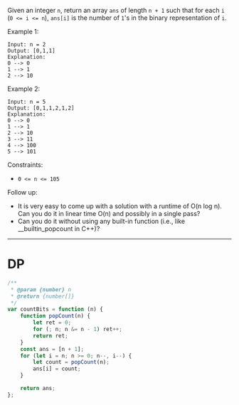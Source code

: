 Given an integer `n`, return an array `ans` of length `n + 1` such that for each `i` (`0 <= i <= n`), `ans[i]` is the number of `1`'s in the binary representation of `i`.

Example 1:

```
Input: n = 2
Output: [0,1,1]
Explanation:
0 --> 0
1 --> 1
2 --> 10
```

Example 2:

```
Input: n = 5
Output: [0,1,1,2,1,2]
Explanation:
0 --> 0
1 --> 1
2 --> 10
3 --> 11
4 --> 100
5 --> 101
```

Constraints:

-   `0 <= n <= 105`

Follow up:

-   It is very easy to come up with a solution with a runtime of O(n log n). Can you do it in linear time O(n) and possibly in a single pass?
-   Can you do it without using any built-in function (i.e., like \_\_builtin_popcount in C++)?

---

# DP

```js
/**
 * @param {number} n
 * @return {number[]}
 */
var countBits = function (n) {
    function popCount(n) {
        let ret = 0;
        for (; n; n &= n - 1) ret++;
        return ret;
    }
    const ans = [n + 1];
    for (let i = n; n >= 0; n--, i--) {
        let count = popCount(n);
        ans[i] = count;
    }

    return ans;
};
```
